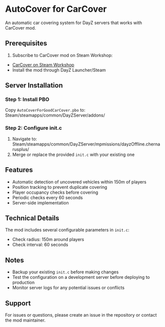 # AutoCover for CarCover

An automatic car covering system for DayZ servers that works with CarCover mod.

## Prerequisites

1. Subscribe to CarCover mod on Steam Workshop:
- [CarCover on Steam Workshop](https://steamcommunity.com/sharedfiles/filedetails/?id=2303483532)
- Install the mod through DayZ Launcher/Steam

## Server Installation

### Step 1: Install PBO
Copy `AutoCoverForGoodCarCover.pbo` to:
Steam/steamapps/common/DayZServer/addons/

### Step 2: Configure init.c
1. Navigate to:
Steam/steamapps/common/DayZServer/mpmissions/dayzOffline.chernarusplus/
2. Merge or replace the provided `init.c` with your existing one

## Features

- Automatic detection of uncovered vehicles within 150m of players
- Position tracking to prevent duplicate covering
- Player occupancy checks before covering
- Periodic checks every 60 seconds
- Server-side implementation

## Technical Details

The mod includes several configurable parameters in `init.c`:
- Check radius: 150m around players
- Check interval: 60 seconds

## Notes

- Backup your existing `init.c` before making changes
- Test the configuration on a development server before deploying to production
- Monitor server logs for any potential issues or conflicts

## Support

For issues or questions, please create an issue in the repository or contact the mod maintainer.

